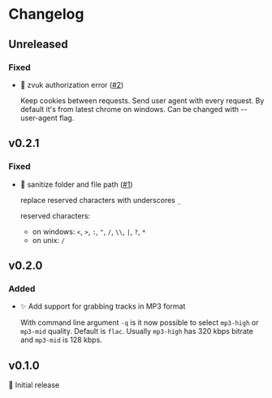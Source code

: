 # Changelog

## Unreleased

### Fixed

- 🐛 zvuk authorization error ([#2](https://github.com/skarrok/zvuk-dl-rs/issues/2))

    Keep cookies between requests.
    Send user agent with every request. By default it's from latest chrome
    on windows. Can be changed with --user-agent flag.

## v0.2.1

### Fixed

- 🐛 sanitize folder and file path ([#1](https://github.com/skarrok/zvuk-dl-rs/issues/1))

  replace reserved characters with underscores `_`

  reserved characters:
  - on windows: `<`, `>`, `:`, `"`, `/`, `\\`, `|`, `?`, `*`
  - on unix: `/`

## v0.2.0

### Added

- ✨ Add support for grabbing tracks in MP3 format

  With command line argument `-q` is it now possible to select `mp3-high`
  or `mp3-mid` quality.
  Default is `flac`. Usually `mp3-high` has 320 kbps bitrate and `mp3-mid`
  is 128 kbps.

## v0.1.0

🎉 Initial release
